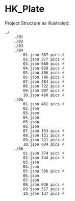 # HK_Plate

Project Structure as illustrated:

    ./
        ./01
        ./02
        ./03
        ./04
            01.json 367 pics √
            02.json 577 pics √
            03.json 680 pics √
            04.json 828 pics √
            05.json 406 pics √
            06.json 796 pics √
            07.json 484 pics √
            08.json 722 pics √
            09.json 807 pics √
            10.json 460 pics √
        ./05
            01.json 481 pics √
            02.json
            03.json
            04.json
            05.json
            06.json
            07.json 153 pics √
            08.json 131 pics √
            09.json 221 pics √
            10.json 684 pics √
        ./06
            01.json 374 pics √
            02.json 544 pics √
            03.json
            04.json
            05.json 586 pics √
            06.json
            07.json
            08.json 636 pics √
            09.json 517 pics √
            10.json 137 pics √

